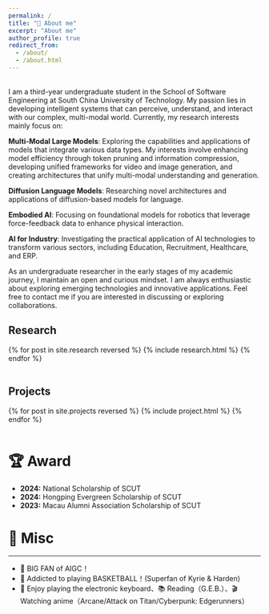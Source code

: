 ```yaml
---
permalink: /
title: "👋 About me"
excerpt: "About me"
author_profile: true
redirect_from: 
  - /about/
  - /about.html
---
```


<br />
I am a third-year undergraduate student in the School of Software Engineering at South China University of Technology. My passion lies in developing intelligent systems that can perceive, understand, and interact with our complex, multi-modal world. Currently, my research interests mainly focus on:

**Multi-Modal Large Models**: Exploring the capabilities and applications of models that integrate various data types. My interests involve enhancing model efficiency through token pruning and information compression, developing unified frameworks for video and image generation, and creating architectures that unify multi-modal understanding and generation.

**Diffusion Language Models**: Researching novel architectures and applications of diffusion-based models for language.

**Embodied AI**: Focusing on foundational models for robotics that leverage force-feedback data to enhance physical interaction.

**AI for Industry**: Investigating the practical application of AI technologies to transform various sectors, including Education, Recruitment, Healthcare, and ERP.

As an undergraduate researcher in the early stages of my academic journey, I maintain an open and curious mindset. I am always enthusiastic about exploring emerging technologies and innovative applications. Feel free to contact me if you are interested in discussing or exploring collaborations.
<!-- I am a third-year undergraduate student in the School of Software Engineering at South China University of Technology. I engage in developing intelligent systems that can understand and interact with the multi-modal world. Currently, my research interests mainly focus on:

**Multi-Modal Large Models & AI Education**
- Multi-modal Knowledge Representation and Fusion
- Intelligent Commentary Generation for Experimental Teaching
- Multi-Agent Systems for Personalized Knowledge Learning

**Embodied AI & Decision Making**
- Retrieval-Augmented Decision Making for Intelligent Agents
- Multi-modal Knowledge Alignment and Decision Optimization
- Vision-and-Language Navigation in Continuous Environments


As an undergraduate researcher in the early stages of my academic journey, I maintain an open mindset and am enthusiastic about exploring emerging technologies in AI.
Feel free to contact me if you're interested in discussing or seeking potential collaborations.

I am a third-year undergraduate student in the School of Software Engineering at South China University of Technology. My passion lies in developing intelligent systems that can perceive, understand, and interact with our complex, multi-modal world. Currently, my research interests mainly focus on:
 -->
Research
------
<div>
  <table>
  {% for post in site.research reversed %}
    <tr>{% include research.html %}</tr>
  {% endfor %}
  </table>
</div>

Projects
------
<div>
  <table>
  {% for post in site.projects reversed %}
    <tr>{% include project.html %}</tr>
  {% endfor %}
  </table>
</div>

# 🏆 Award
* <b>2024:</b> National Scholarship of SCUT
* <b>2024:</b> Hongping Evergreen Scholarship of SCUT
* <b>2023:</b> Macau Alumni Association Scholarship of SCUT

# 🎯 Misc
------
* 👋 BIG FAN of AIGC！<br>
* 🏀 Addicted to playing BASKETBALL！(Superfan of Kyrie & Harden)<br>
* 🎹 Enjoy playing the electronic keyboard、📚 Reading（G.E.B.）、🎬 Watching anime（Arcane/Attack on Titan/Cyberpunk: Edgerunners）<br>





